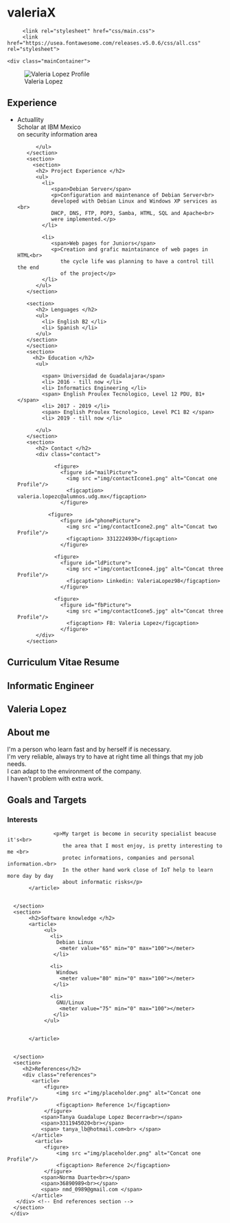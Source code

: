 # valeriaX
<!DOCTYPE html>

<html>
   <head>
    <meta charset = "utf.8"/>
    <title> 
        Valeria Lopez | Resume
    </title>

         <link rel="stylesheet" href="css/main.css">     
         <link href="https://usea.fontawesome.com/releases.v5.0.6/css/all.css" rel="stylesheet">
 
   </head>
<body>

    <div class="mainContainer">

   <aside>
       <figure id="profilePicture">
         <img src ="img/profile.jpg" alt="Valeria Lopez Profile"/>
         <figcaption>
          Valeria Lopez
         </figcaption>
       </figure>
       <section>
         <h2> Experience </h2>
          <ul>
               <li>Actuallity </li> 
               <span>Scholar at IBM Mexico  <br> on security information area</span>
               
          </ul>
       </section>
       <section>
         <section>
          <h2> Project Experience </h2>
          <ul>
            <li> 
               <span>Debian Server</span> 
               <p>Configuration and maintenance of Debian Server<br>
               developed with Debian Linux and Windows XP services as <br> 
               DHCP, DNS, FTP, POP3, Samba, HTML, SQL and Apache<br>
               were implemented.</p>
            </li>

            <li> 
               <span>Web pages for Juniors</span> 
               <p>Creation and grafic maintainance of web pages in HTML<br>
                  the cycle life was planning to have a control till the end 
                  of the project</p>
            </li>
          </ul>
       </section>

       <section>
          <h2> Lenguages </h2>
          <ul>
            <li> English B2 </li>
            <li> Spanish </li>
          </ul>
       </section>
       </section>
       <section>
         <h2> Education </h2>
          <ul>
            
            <span> Universidad de Guadalajara</span>
            <li> 2016 - till now </li>
            <li> Informatics Engineering </li>
            <span> English Proulex Tecnologico, Level 12 PDU, B1+ </span>
            <li> 2017 - 2019 </li>
            <span> English Proulex Tecnologico, Level PC1 B2 </span>
            <li> 2019 - till now </li>
          
          </ul>
       </section>
       <section>
          <h2> Contact </h2>
          <div class="contact">
            
                <figure>
                  <figure id="mailPicture">
                    <img src ="img/contactIcone1.png" alt="Concat one Profile"/>
                    <figcaption> valeria.lopezc@alumnos.udg.mx</figcaption>
                  </figure>
                  
              <figure>
                  <figure id="phonePicture">
                    <img src ="img/contactIcone2.png" alt="Concat two Profile"/>
                    <figcaption> 3312224930</figcaption>
                  </figure>

                <figure>
                  <figure id="ldPicture">
                    <img src ="img/contactIcone4.jpg" alt="Concat three Profile"/>
                    <figcaption> Linkedin: ValeriaLopez98</figcaption>
                  </figure>

                <figure>
                  <figure id="fbPicture">
                    <img src ="img/contactIcone5.jpg" alt="Concat three Profile"/>
                    <figcaption> FB: Valeria Lopez</figcaption>
                  </figure>
          </div>
       </section>
   </aside>
   <main>
      <section class="hero">
        <h1> Curriculum Vitae Resume </h1>
        <h2> Informatic Engineer </h2>        
        <h2> Valeria Lopez </h2>
      </section>
      <section class="aboutMe">
         <h2>About me </h2>
             <p> I'm a person who learn fast and by herself if is necessary. <br>
             I'm very reliable, always try to have at right time all things that my job needs.<br>
             I can adapt to the environment of the company.<br>
             I haven't problem with extra work.
             </p>
      </section>
      <section>
           <h2>Goals and Targets </h2>
           <article>
              <h3>Interests</h3>
       
                   <p>My target is become in security specialist beacuse it's<br>
                      the area that I most enjoy, is pretty interesting to me <br>
                      protec informations, companies and personal information.<br>
                      In the other hand work close of IoT help to learn more day by day
                      about informatic risks</p>
           </article>
         

      </section>
      <section>
           <h2>Software knowledge </h2>
           <article>
                <ul>
                  <li>
                    Debian Linux
                     <meter value="65" min="0" max="100"></meter>
                   </li>

                  <li>
                    Windows
                     <meter value="80" min="0" max="100"></meter>
                   </li>

                  <li>
                    GNU/Linux
                     <meter value="75" min="0" max="100"></meter>
                   </li>
                </ul>
       
       
           </article>
         

      </section>
      <section>
         <h2>References</h2>
         <div class="references">
            <article>
                <figure>
                    <img src ="img/placeholder.png" alt="Concat one Profile"/>
                    <figcaption> Reference 1</figcaption>
                </figure>
               <span>Tanya Guadalupe Lopez Becerra<br></span> 
               <span>3311945020<br></span>
               <span> tanya_lb@hotmail.com<br> </span>
            </article>
             <article>
                <figure>
                    <img src ="img/placeholder.png" alt="Concat one Profile"/>
                    <figcaption> Reference 2</figcaption>
                </figure>
               <span>Norma Duarte<br></span> 
               <span>36890989<br></span>
               <span> nmd_0989@gmail.com </span>
            </article>
       </div> <!-- End references section -->
      </section>
     </div> 
   </main>
</body>

</html>
